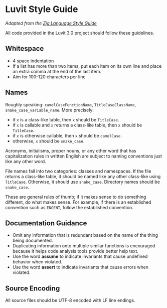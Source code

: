 
# Luvit Style Guide

*Adapted from the [Zig Language Style Guide](https://ziglang.org/documentation/master/#Style-Guide)*

All code provided in the Luvit 3.0 project should follow these guidelines.

## Whitespace

- 4 space indentation
- If a list has more than two items, put each item on its own line and place an extra comma at the end of the last item.
- Aim for 100-120 characters per line

## Names

Roughly speaking: `camelCaseFunctionName`, `TitleCaseClassName`, `snake_case_variable_name`. More precisely:

- if `x` is a class-like table, then `x` should be `TitleCase`.
- if `x` is callable and `x` returns a class-like table, then `x` should be `TitleCase`.
- if `x` is otherwise callable, then `x` should be `camelCase`.
- otherwise, `x` should be `snake_case`.

Acronyms, initialisms, proper nouns, or any other word that has capitalization rules in written English are subject to
naming conventions just like any other word.

File names fall into two categories: classes and namespaces. If the file returns a class-like table, it should be named
like any other class-like using `TitleCase`. Otherwise, it should use `snake_case`. Directory names should be
`snake_case`.

These are general rules of thumb; if it makes sense to do something different, do what makes sense. For example, if
there is an established convention such as `ENOENT`, follow the established convention.

## Documentation Guidance

- Omit any information that is redundant based on the name of the thing being documented.
- Duplicating information onto multiple similar functions is encouraged because it helps code analysis tools provide
  better help text.
- Use the word **assume** to indicate invariants that cause undefined behavior when violated.
- Use the word **assert** to indicate invariants that cause errors when violated.

## Source Encoding

All source files should be UTF-8 encoded with LF line endings.
